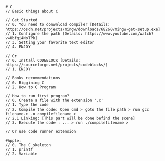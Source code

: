    # C
    // Basic things about C

    // Get Started
    // 0. You need to donwnload compiler [Details: https://osdn.net/projects/mingw/downloads/68260/mingw-get-setup.exe]
    // 1. Configure the path [Details: https://www.youtube.com/watch?v=Ubfgi4NoTPk]
    // 3. Setting your favorite text editor
    // 4. ENJOY

    // Or
    // 0. Install CODEBLOCK [Details: https://sourceforge.net/projects/codeblocks/]
    // 1. ENJOY

    // Books recommendations
    // 0. Biggining C
    // 2. How to C Program

    // How to run first program?
    // 0. Create a file with the extension '.c'
    // 1. Type the code
    // 2. Compile the code: Open cmd > goto the file path > run gcc filename.c -o compilefilename >
    // 2.1 Linking: [This part will be done befind the scene]
    // 3. Execute the code : ... > run ./compilefilename >

    // Or use code runner extension

    #Apple:
    // 0. The C skeleton
    // 1. printf
    // 2. Variable